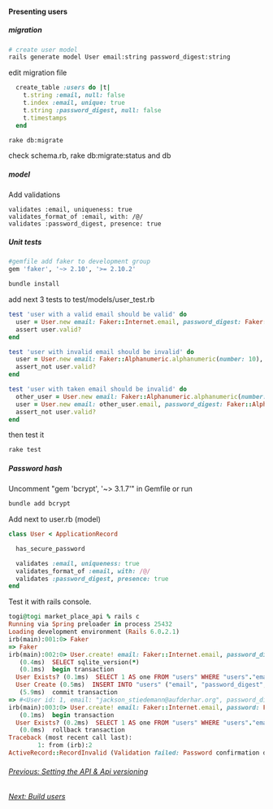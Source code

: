 

#### Presenting users
##### migration

```sh
# create user model
rails generate model User email:string password_digest:string
```

edit migration file
```rb
  create_table :users do |t|
    t.string :email, null: false
    t.index :email, unique: true
    t.string :password_digest, null: false
    t.timestamps
  end
```
```sh
rake db:migrate
```
check schema.rb, rake db:migrate:status and db

##### model
Add validations
```
validates :email, uniqueness: true
validates_format_of :email, with: /@/
validates :password_digest, presence: true
```

##### Unit tests

```rb
#gemfile add faker to development group
gem 'faker', '~> 2.10', '>= 2.10.2'
```
```sh
bundle install

```
add next 3 tests to test/models/user_test.rb
```rb
test 'user with a valid email should be valid' do
  user = User.new email: Faker::Internet.email, password_digest: Faker::Alphanumeric.alphanumeric(number: 10)
  assert user.valid?
end

test 'user with invalid email should be invalid' do
  user = User.new email: Faker::Alphanumeric.alphanumeric(number: 10), password_digest: nil
  assert_not user.valid?
end

test 'user with taken email should be invalid' do
  other_user = User.new email: Faker::Alphanumeric.alphanumeric(number: 10), password_digest: Faker::Alphanumeric.alphanumeric(number: 10)
  user = User.new email: other_user.email, password_digest: Faker::Alphanumeric.alphanumeric(number: 10)
  assert_not user.valid?
end
```

then test it
```sh
rake test
```

##### Password hash

Uncomment "gem 'bcrypt', '~> 3.1.7'" in Gemfile or run
```sh
bundle add bcrypt
```

Add next to user.rb (model)
```rb
class User < ApplicationRecord

  has_secure_password

  validates :email, uniqueness: true
  validates_format_of :email, with: /@/
  validates :password_digest, presence: true
end
```

Test it with rails console.
```rb
togi@togi market_place_api % rails c
Running via Spring preloader in process 25432
Loading development environment (Rails 6.0.2.1)
irb(main):001:0> Faker
=> Faker
irb(main):002:0> User.create! email: Faker::Internet.email, password_digest: Faker::Alphanumeric.alphanumeric(number:10)
   (0.4ms)  SELECT sqlite_version(*)
   (0.1ms)  begin transaction
  User Exists? (0.1ms)  SELECT 1 AS one FROM "users" WHERE "users"."email" = ? LIMIT ?  [["email", "jackson_stiedemann@aufderhar.org"], ["LIMIT", 1]]
  User Create (0.5ms)  INSERT INTO "users" ("email", "password_digest", "created_at", "updated_at") VALUES (?, ?, ?, ?)  [["email", "jackson_stiedemann@aufderhar.org"], ["password_digest", "2j0b0v25yg"], ["created_at", "2020-03-04 06:51:17.770376"], ["updated_at", "2020-03-04 06:51:17.770376"]]
   (5.9ms)  commit transaction
=> #<User id: 1, email: "jackson_stiedemann@aufderhar.org", password_digest: [FILTERED], created_at: "2020-03-04 06:51:17", updated_at: "2020-03-04 06:51:17">
irb(main):003:0> User.create! email: Faker::Internet.email, password: Faker::Alphanumeric.alphanumeric(number:10), password_confirmation: Faker::Alphanumeric.alphanumeric(number:10)
   (0.1ms)  begin transaction
  User Exists? (0.2ms)  SELECT 1 AS one FROM "users" WHERE "users"."email" = ? LIMIT ?  [["email", "agnes@wehner.com"], ["LIMIT", 1]]
   (0.0ms)  rollback transaction
Traceback (most recent call last):
        1: from (irb):2
ActiveRecord::RecordInvalid (Validation failed: Password confirmation doesn't match Password)
```
###### [Previous: Setting the API & Api versioning](./1.api.md)
###### [Next: Build users](./3.buildusers.md)
